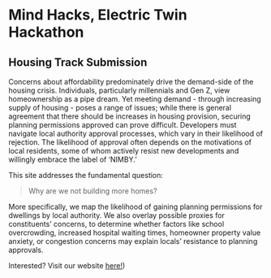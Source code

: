 # Mind Hacks, Electric Twin Hackathon
## Housing Track Submission
Concerns about affordability predominately drive the demand-side of the housing crisis. Individuals, particularly millennials and Gen Z, view homeownership as a pipe dream. Yet meeting demand - through increasing supply of housing - poses a range of issues; while there is general agreement that there should be increases in housing provision, securing planning permissions approved can prove difficult. Developers must navigate local authority approval processes, which vary in their likelihood of rejection. The likelihood of approval often depends on the motivations of local residents, some of whom actively resist new developments and willingly embrace the label of ‘NIMBY.’          

This site addresses the fundamental question:       
> Why are we not building more homes?     

More specifically, we map the likelihood of gaining planning permissions for dwellings by local authority. We also overlay possible proxies for constituents’ concerns, to determine whether factors like school overcrowding, increased hospital waiting times, homeowner property value anxiety, or congestion concerns may explain locals’ resistance to planning approvals.        

Interested? Visit our website [here!](https://extraordinary-mooncake-634a3d.netlify.app/))     
